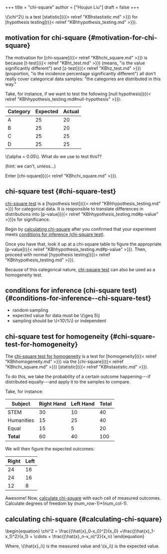 +++
title = "chi-square"
author = ["Houjun Liu"]
draft = false
+++

\\(\chi^2\\) is a test [statistic]({{< relref "KBhstastistic.md" >}}) for [hypothesis testing]({{< relref "KBhhypothesis_testing.md" >}}).


## motivation for chi-square {#motivation-for-chi-square}

The motivation for [chi-square]({{< relref "KBhchi_square.md" >}}) is because [t-test]({{< relref "KBht_test.md" >}}) (means, "is the value significantly different") and [z-test]({{< relref "KBhz_test.md" >}}) (proportion, "is the incidence percentage significantly different") all don't really cover categorical data samples: "the categories are distributed in this way."

Take, for instance, if we want to test the following [null hypothesis]({{< relref "KBhhypothesis_testing.md#null-hypothesis" >}}):

| Category | Expected | Actual |
|----------|----------|--------|
| A        | 25       | 20     |
| B        | 25       | 20     |
| C        | 25       | 25     |
| D        | 25       | 25     |

\\(\alpha = 0.05\\). What do we use to test this??

(hint: we can't, unless...)

Enter [chi-square]({{< relref "KBhchi_square.md" >}}).


## chi-square test {#chi-square-test}

[chi-square test](#chi-square-test) is a [hypothesis test]({{< relref "KBhhypothesis_testing.md" >}}) for categorical data. It is responsible to translate differences in distributions into [p-value]({{< relref "KBhhypothesis_testing.md#p-value" >}})s for significance.

Begin by [calculating chi-square](#calculating-chi-square) after you confirmed that your experiment meets [conditions for inference (chi-square test)](#conditions-for-inference--chi-square-test).

Once you have that, look it up at a chi-square table to figure the appropriate [p-value]({{< relref "KBhhypothesis_testing.md#p-value" >}}). Then, proceed with normal [hypothesis testing]({{< relref "KBhhypothesis_testing.md" >}}).

Because of this categorical nature, [chi-square test](#chi-square-test) can also be used as a homogeneity test.


## conditions for inference (chi-square test) {#conditions-for-inference--chi-square-test}

-   random sampling
-   expected value for data must be \\(\geq 5\\)
-   sampling should be \\(<10\\%\\) or independent


## chi-square test for homogeneity {#chi-square-test-for-homogeneity}

The [chi-square test for homogeneity](#chi-square-test-for-homogeneity) is a test for [homogeneity]({{< relref "KBhhomogeneity.md" >}}) via the [chi-square]({{< relref "KBhchi_square.md" >}}) [statistic]({{< relref "KBhstastistic.md" >}}).

To do this, we take the probability of a certain outcome happening---if distributed equally---and apply it to the samples to compare.

Take, for instance:

| Subject       | Right Hand | Left Hand | ****Total**** |
|---------------|------------|-----------|---------------|
| STEM          | 30         | 10        | 40            |
| Humanities    | 15         | 25        | 40            |
| Equal         | 15         | 5         | 20            |
| ****Total**** | 60         | 40        | 100           |

We will then figure the expected outcomes:

| Right | Left |
|-------|------|
| 24    | 16   |
| 24    | 16   |
| 12    | 8    |

Awesome! Now, [calculate chi-square](#calculating-chi-square) with each cell of measured outcomes. Calculate degrees of freedom by (num_row-1)\*(num_col-1).


## calculating chi-square {#calculating-chi-square}

\begin{equation}
   \chi^2 = \frac{(\hat{x}\_0-x\_0)^2}{x\_0} +\frac{(\hat{x}\_1-x\_1)^2}{x\_1} + \cdots + \frac{(\hat{x}\_n-x\_n)^2}{x\_n}
\end{equation}

Where, \\(\hat{x}\_i\\) is the measured value and \\(x\_i\\) is the expected value.